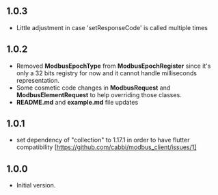 ## 1.0.3
- Little adjustment in case 'setResponseCode' is called multiple times

## 1.0.2
- Removed **ModbusEpochType** from **ModbusEpochRegister** since it's only a 32 bits registry for now and it cannot handle milliseconds representation.
- Some cosmetic code changes in **ModbusRequest** and **ModbusElementRequest** to help overriding those classes.
- **README.md** and **example.md** file updates

## 1.0.1
- set dependency of "collection" to 1.17.1 in order to have flutter compatibility [https://github.com/cabbi/modbus_client/issues/1] 
  
## 1.0.0
- Initial version.
